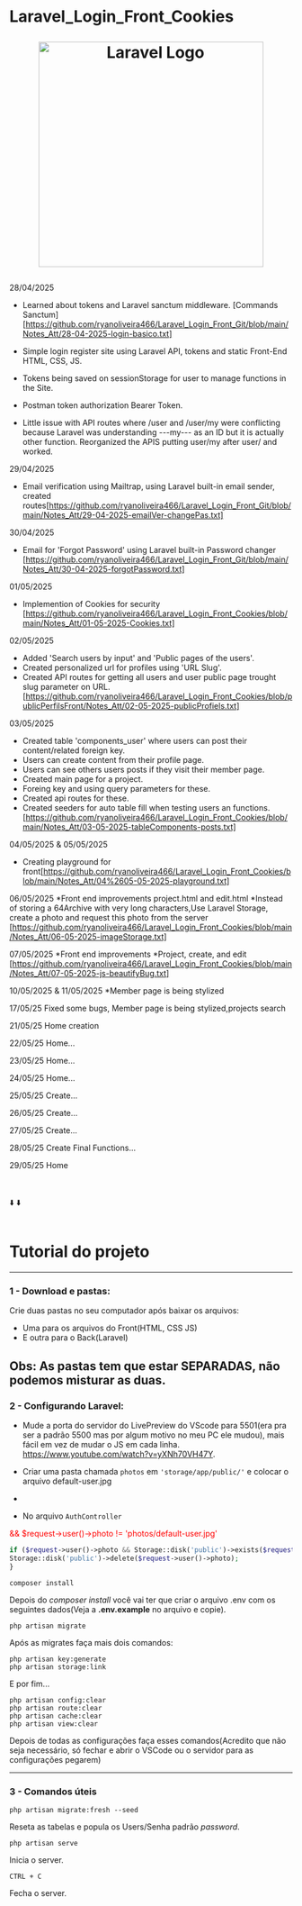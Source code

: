 # Laravel_Login_Front_Cookies<p align="center"><a href="https://laravel.com" target="_blank"><img src="https://raw.githubusercontent.com/laravel/art/master/logo-lockup/5%20SVG/2%20CMYK/1%20Full%20Color/laravel-logolockup-cmyk-red.svg" width="400" alt="Laravel Logo"></a></p>

28/04/2025

* Learned about tokens and Laravel sanctum middleware. [Commands Sanctum][https://github.com/ryanoliveira466/Laravel_Login_Front_Git/blob/main/Notes_Att/28-04-2025-login-basico.txt]
* Simple login register site using Laravel API, tokens and static Front-End HTML, CSS, JS.
* Tokens being saved on sessionStorage for user to manage functions in the Site.
* Postman token authorization Bearer Token.

* Little issue with API routes where /user and /user/my were conflicting because Laravel was understanding ---my--- as an ID but it is actually other function.
  Reorganized the APIS putting user/my after user/ and worked.

29/04/2025

* Email verification using Mailtrap, using Laravel built-in email sender, created routes[https://github.com/ryanoliveira466/Laravel_Login_Front_Git/blob/main/Notes_Att/29-04-2025-emailVer-changePas.txt]

30/04/2025

* Email for 'Forgot Password' using Laravel built-in Password changer [https://github.com/ryanoliveira466/Laravel_Login_Front_Git/blob/main/Notes_Att/30-04-2025-forgotPassword.txt]

01/05/2025

* Implemention of Cookies for security [https://github.com/ryanoliveira466/Laravel_Login_Front_Cookies/blob/main/Notes_Att/01-05-2025-Cookies.txt]

02/05/2025

* Added 'Search users by input' and 'Public pages of the users'.
* Created personalized url for profiles using 'URL Slug'.
* Created API routes for getting all users and user public page trought slug parameter on URL.
[https://github.com/ryanoliveira466/Laravel_Login_Front_Cookies/blob/publicPerfilsFront/Notes_Att/02-05-2025-publicProfiels.txt]

03/05/2025
* Created table 'components_user' where users can post their content/related foreign key.
* Users can create content from their profile page.
* Users can see others users posts if they visit their member page.
* Created main page for a project.
* Foreing key and using query parameters for these.
* Created api routes for these.
* Created seeders for auto table fill when testing users an functions. [https://github.com/ryanoliveira466/Laravel_Login_Front_Cookies/blob/main/Notes_Att/03-05-2025-tableComponents-posts.txt]


04/05/2025 & 05/05/2025
* Creating playground for front[https://github.com/ryanoliveira466/Laravel_Login_Front_Cookies/blob/main/Notes_Att/04%2605-05-2025-playground.txt]

06/05/2025
*Front end improvements project.html and edit.html
*Instead of storing a 64Archive with very long characters,Use Laravel Storage, create a photo and request this photo from the server
[https://github.com/ryanoliveira466/Laravel_Login_Front_Cookies/blob/main/Notes_Att/06-05-2025-imageStorage.txt]


07/05/2025
*Front end improvements
*Project, create, and edit
[https://github.com/ryanoliveira466/Laravel_Login_Front_Cookies/blob/main/Notes_Att/07-05-2025-js-beautifyBug.txt]

10/05/2025 & 11/05/2025
*Member page is being stylized

17/05/25
Fixed some bugs, Member page is being stylized,projects search

21/05/25
Home creation

22/05/25
Home...

23/05/25
Home...

24/05/25
Home...

25/05/25
Create...

26/05/25
Create...

27/05/25 
Create...

28/05/25 
Create Final Functions...

29/05/25 Home


<br>
<br>
⬇️
⬇️
<br>
<br>


# Tutorial do projeto
---
### 1 - Download e pastas:
Crie duas pastas no seu computador após baixar os arquivos:

* Uma para os arquivos do Front(HTML, CSS JS)
* E outra para o Back(Laravel)

Obs: As pastas tem que estar **SEPARADAS**, não podemos misturar as duas.
---
### 2 - Configurando Laravel:
* Mude a porta do servidor do LivePreview do VScode para 5501(era pra ser a padrão 5500 mas por algum motivo no meu PC ele mudou), mais fácil em vez de mudar o JS em cada linha.
https://www.youtube.com/watch?v=yXNh70VH47Y.

* Criar uma pasta chamada ```photos``` em ```'storage/app/public/'``` e colocar o arquivo default-user.jpg
* 
* No arquivo ```AuthController```
 <p style="color: red"> && $request->user()->photo != 'photos/default-user.jpg'</p>
 
```php
if ($request->user()->photo && Storage::disk('public')->exists($request->user()->photo) && $request->user()->photo != 'photos/default-user.jpg') {
Storage::disk('public')->delete($request->user()->photo);
}
```


```
composer install
```

Depois do *composer install* você vai ter que criar o arquivo .env com os seguintes dados(Veja a **.env.example** no arquivo e copie).

```
php artisan migrate
```
Após as migrates faça mais dois comandos:

```
php artisan key:generate
php artisan storage:link
```
E por fim...
```
php artisan config:clear      
php artisan route:clear
php artisan cache:clear
php artisan view:clear
```
Depois de todas as configurações faça esses comandos(Acredito que não seja necessário, só fechar e abrir o VSCode ou o servidor para as configurações pegarem)

---
### 3 - Comandos úteis

```
php artisan migrate:fresh --seed   
```
Reseta as tabelas e popula os Users/Senha padrão *password*.

```
php artisan serve
```

Inicia o server.

```
CTRL + C
```
Fecha o server.


